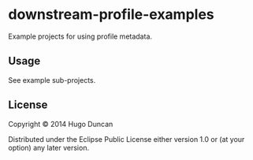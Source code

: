 # downstream-profile-examples

Example projects for using profile metadata.

## Usage

See example sub-projects.

## License

Copyright © 2014 Hugo Duncan

Distributed under the Eclipse Public License either version 1.0 or (at
your option) any later version.
